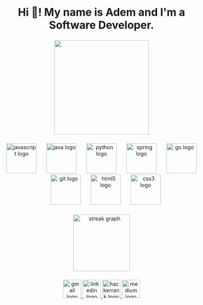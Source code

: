<h1 align="center">Hi 👋! My name is Adem and I'm a Software Developer.</h1>

###

<div align="center">
  <img height="250" src="https://media.giphy.com/media/v1.Y2lkPTc5MGI3NjExc3F6YTJ0b3Z1cDY1NjJqdWc4eWNjbTZpdWRqZ2VtbXdpZmE0Z3oyNSZlcD12MV9pbnRlcm5hbF9naWZfYnlfaWQmY3Q9Zw/xT8qBhrlNooHBYR9f2/giphy.gif"  />
</div>

###

<div align="center">
  <img src="https://skillicons.dev/icons?i=js" height="80" alt="javascript logo"  />
  <img width="18" />
  <img src="https://skillicons.dev/icons?i=java" height="80" alt="java logo"  />
  <img width="18" />
  <img src="https://skillicons.dev/icons?i=py" height="80" alt="python logo"  />
  <img width="18" />
  <img src="https://skillicons.dev/icons?i=spring" height="80" alt="spring logo"  />
  <img width="18" />
  <img src="https://skillicons.dev/icons?i=go" height="80" alt="go logo"  />
  <img width="18" />
  <img src="https://skillicons.dev/icons?i=git" height="80" alt="git logo"  />
  <img width="18" />
  <img src="https://skillicons.dev/icons?i=html" height="80" alt="html5 logo"  />
  <img width="18" />
  <img src="https://skillicons.dev/icons?i=css" height="80" alt="css3 logo"  />
</div>

###

<div align="center">
  <img src="https://streak-stats.demolab.com?user=Tinkerera&locale=en&mode=daily&theme=dark&hide_border=false&border_radius=5" height="150" alt="streak graph"  />
</div>

###

<div align="center">
  <a href="ademyildirimv@gmail.com" target="_blank">
    <img src="https://img.shields.io/static/v1?message=Gmail&logo=gmail&label=&color=D14836&logoColor=white&labelColor=&style=for-the-badge" height="48" alt="gmail logo"  />
  </a>
  <a href="https://www.linkedin.com/in/ademyildirm/" target="_blank">
    <img src="https://img.shields.io/static/v1?message=LinkedIn&logo=linkedin&label=&color=0077B5&logoColor=white&labelColor=&style=for-the-badge" height="48" alt="linkedin logo"  />
  </a>
  <a href="https://www.hackerrank.com/profile/yadem5193" target="_blank">
    <img src="https://img.shields.io/static/v1?message=HackerRank&logo=hackerrank&label=&color=2EC866&logoColor=white&labelColor=&style=for-the-badge" height="48" alt="hackerrank logo"  />
  </a>
  <a href="https://medium.com/@yadem5193" target="_blank">
    <img src="https://img.shields.io/static/v1?message=Medium&logo=medium&label=&color=12100E&logoColor=white&labelColor=&style=for-the-badge" height="48" alt="medium logo"  />
  </a>
</div>
